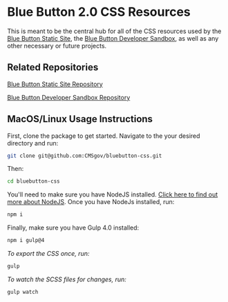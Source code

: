 # Blue Button 2.0 CSS Resources

This is meant to be the central hub for all of the CSS resources used by the [Blue Button Static Site](https://bluebutton.cms.gov/), the [Blue Button Developer Sandbox](https://sandbox.bluebutton.cms.gov/), as well as any other necessary or future projects.

## Related Repositories

[Blue Button Static Site Repository](https://github.com/CMSgov/bluebutton-site-static)

[Blue Button Developer Sandbox Repository](https://github.com/CMSgov/bluebutton-web-server)

## MacOS/Linux Usage Instructions

First, clone the package to get started. Navigate to the your desired directory and run:

```bash
git clone git@github.com:CMSgov/bluebutton-css.git
```

Then:

```bash
cd bluebutton-css
```

You'll need to make sure you have NodeJS installed. [Click here to find out more about NodeJS](https://nodejs.org/en/). Once you have NodeJs installed, run:

```bash
npm i
```

Finally, make sure you have Gulp 4.0 installed:

```bash
npm i gulp@4
```

*To export the CSS once, run:*

```bash
gulp
```

*To watch the SCSS files for changes, run:*

```bash
gulp watch
```
